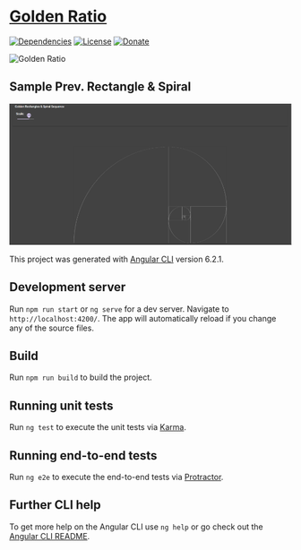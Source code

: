# [Golden Ratio](https://de.wikipedia.org/wiki/Goldener_Schnitt)
[![Dependencies](https://img.shields.io/david/NoLogig/Golden-ratio.svg)](https://david-dm.org/NoLogig/Golden-ratio)
[![License](https://img.shields.io/github/license/NoLogig/Golden-ratio.svg)](https://choosealicense.com/licenses/mit/)
[![Donate](https://img.shields.io/badge/PayPal-Donate-blue.svg)](https://www.paypal.me/NoLogig)

![Golden Ratio](https://upload.wikimedia.org/wikipedia/commons/thumb/5/50/Golden_ratio_line_percentages.svg/220px-Golden_ratio_line_percentages.svg.png)

## Sample Prev. Rectangle & Spiral 
![Golden Ratio Sample](https://github.com/NoLogig/Golden-ratio/blob/master/src/assets/Sample-GoldenRatio.png)

This project was generated with [Angular CLI](https://github.com/angular/angular-cli) version 6.2.1.

## Development server

Run `npm run start` or `ng serve` for a dev server. Navigate to `http://localhost:4200/`. The app will automatically reload if you change any of the source files.

## Build

Run `npm run build` to build the project.

## Running unit tests

Run `ng test` to execute the unit tests via [Karma](https://karma-runner.github.io).

## Running end-to-end tests

Run `ng e2e` to execute the end-to-end tests via [Protractor](http://www.protractortest.org/).

## Further CLI help

To get more help on the Angular CLI use `ng help` or go check out the [Angular CLI README](https://github.com/angular/angular-cli/blob/master/README.md).
